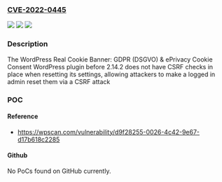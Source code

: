### [CVE-2022-0445](https://cve.mitre.org/cgi-bin/cvename.cgi?name=CVE-2022-0445)
![](https://img.shields.io/static/v1?label=Product&message=WordPress%20Real%20Cookie%20Banner%3A%20GDPR%20(DSGVO)%20%26%20ePrivacy%20Cookie%20Consent&color=blue)
![](https://img.shields.io/static/v1?label=Version&message=n%2Fa&color=blue)
![](https://img.shields.io/static/v1?label=Vulnerability&message=CWE-352%20Cross-Site%20Request%20Forgery%20(CSRF)&color=brighgreen)

### Description

The WordPress Real Cookie Banner: GDPR (DSGVO) & ePrivacy Cookie Consent WordPress plugin before 2.14.2 does not have CSRF checks in place when resetting its settings, allowing attackers to make a logged in admin reset them via a CSRF attack

### POC

#### Reference
- https://wpscan.com/vulnerability/d9f28255-0026-4c42-9e67-d17b618c2285

#### Github
No PoCs found on GitHub currently.

